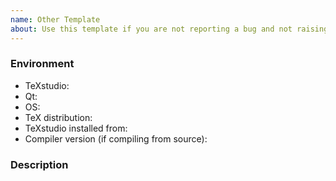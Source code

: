 ```yaml
---
name: Other Template
about: Use this template if you are not reporting a bug and not raising a feature request
---
```

### Environment
- TeXstudio: <!-- VERSION 	-->
- Qt: <!-- SEE THE ABOUT SCREEN IN TXS -->
- OS: <!-- Windows(7,8,10), Mac, Linux (Distribution), ... -->
- TeX distribution: <!-- miktex, texlive, ... -->
- TeXstudio installed from: <!-- source or binary -->
- Compiler version (if compiling from source): <!-- name and version of used compiler -->

### Description
<!-- add as much describing information about your issue as necessary -->

